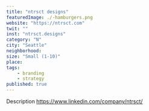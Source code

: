 ```yaml
---
title: "ntrsct designs"
featuredImage: ./-hamburgers.png
website: "https://ntrsct.com"
twit: ""
inst: "ntrsct.designs"
category: "N"
city: "Seattle"
neighborhood:
size: "Small (1-10)"
place: 
tags:
    - branding
    - strategy
published: true
---
```


Description
https://www.linkedin.com/company/ntrsct/




